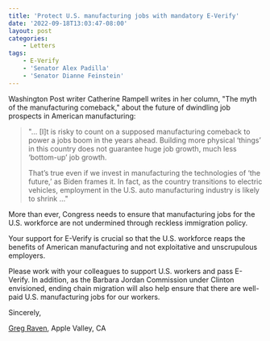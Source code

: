 ```yaml
---
title: 'Protect U.S. manufacturing jobs with mandatory E-Verify'
date: '2022-09-18T13:03:47-08:00'
layout: post
categories:
    - Letters
tags:
    - E-Verify
    - 'Senator Alex Padilla'
    - 'Senator Dianne Feinstein'
---
```


Washington Post writer Catherine Rampell writes in her column, "The myth of the manufacturing comeback," about the future of dwindling job prospects in American manufacturing:

> "... \[I\]t is risky to count on a supposed manufacturing comeback to power a jobs boom in the years ahead. Building more physical ‘things’ in this country does not guarantee huge job growth, much less ‘bottom-up’ job growth.
> 
> That’s true even if we invest in manufacturing the technologies of ‘the future,’ as Biden frames it. In fact, as the country transitions to electric vehicles, employment in the U.S. auto manufacturing industry is likely to shrink ..."

More than ever, Congress needs to ensure that manufacturing jobs for the U.S. workforce are not undermined through reckless immigration policy.

Your support for E-Verify is crucial so that the U.S. workforce reaps the benefits of American manufacturing and not exploitative and unscrupulous employers.

Please work with your colleagues to support U.S. workers and pass E-Verify. In addition, as the Barbara Jordan Commission under Clinton envisioned, ending chain migration will also help ensure that there are well-paid U.S. manufacturing jobs for our workers.

Sincerely,

[Greg Raven](https://www.gregraven.org/), Apple Valley, CA